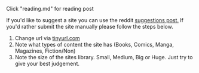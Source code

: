 Click "reading.md" for reading post 

If you'd like to suggest a site you can use the reddit [suggestions post.](https://www.reddit.com/r/FREEMEDIAHECKYEAH/comments/ccrmsv/changelog_plans_suggestions/) If you'd rather submit the site manually please follow the steps below.

1. Change url via [tinyurl.com](https://tinyurl.com/)
2. Note what types of content the site has (Books, Comics, Manga, Magazines, Fiction/Non)
3. Note the size of the sites library. Small, Medium, Big or Huge. Just try to give your best judgement. 
